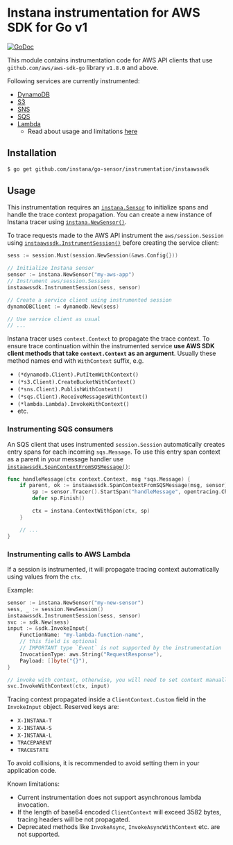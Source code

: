 Instana instrumentation for AWS SDK for Go v1
=============================================

[![GoDoc](https://img.shields.io/static/v1?label=godoc&message=reference&color=blue)][godoc]

This module contains instrumentation code for AWS API clients that use `github.com/aws/aws-sdk-go` library `v1.8.0` and above.

Following services are currently instrumented:

* [DynamoDB](https://docs.aws.amazon.com/sdk-for-go/api/service/dynamodb/)
* [S3](https://docs.aws.amazon.com/sdk-for-go/api/service/s3/)
* [SNS](https://docs.aws.amazon.com/sdk-for-go/api/service/sns/)
* [SQS](https://docs.aws.amazon.com/sdk-for-go/api/service/sqs/)
* [Lambda](https://docs.aws.amazon.com/sdk-for-go/api/service/lambda/) 
  - Read about usage and limitations [here](https://github.com/instana/go-sensor/tree/master/instrumentation/instaawssdk#instrumenting-lambda)

Installation
------------

```bash
$ go get github.com/instana/go-sensor/instrumentation/instaawssdk
```

Usage
-----

This instrumentation requires an [`instana.Sensor`][Sensor] to initialize spans and handle the trace context propagation.
You can create a new instance of Instana tracer using [`instana.NewSensor()`][NewSensor].

To trace requests made to the AWS API instrument the `aws/session.Session` using [`instaawssdk.InstrumentSession()`][InstrumentSession]
before creating the service client:

```go
sess := session.Must(session.NewSession(&aws.Config{}))

// Initialize Instana sensor
sensor := instana.NewSensor("my-aws-app")
// Instrument aws/session.Session
instaawssdk.InstrumentSession(sess, sensor)

// Create a service client using instrumented session
dynamoDBClient := dynamodb.New(sess)

// Use service client as usual
// ...
```

Instana tracer uses `context.Context` to propagate the trace context. To ensure trace continuation within
the instrumented service **use AWS SDK client methods that take `context.Context` as an argument**.
Usually these method names end with `WithContext` suffix, e.g.

* `(*dynamodb.Client).PutItemWithContext()`
* `(*s3.Client).CreateBucketWithContext()`
* `(*sns.Client).PublishWithContext()`
* `(*sqs.Client).ReceiveMessagesWithContext()`
* `(*lambda.Lambda).InvokeWithContext()`
* etc.

### Instrumenting SQS consumers

An SQS client that uses instrumented `session.Session` automatically creates entry spans for each incoming
`sqs.Message`. To use this entry span context as a parent in your message handler use
[`instaawssdk.SpanContextFromSQSMessage()`][SpanContextFromSQSMessage]:

```go
func handleMessage(ctx context.Context, msg *sqs.Message) {
	if parent, ok := instaawssdk.SpanContextFromSQSMessage(msg, sensor); ok {
		sp := sensor.Tracer().StartSpan("handleMessage", opentracing.ChildOf(parent))
		defer sp.Finish()

		ctx = instana.ContextWithSpan(ctx, sp)
    }

    // ...
}
```

### Instrumenting calls to AWS Lambda 

If a session is instrumented, it will propagate tracing context automatically using values from the `ctx`.

Example:
```go
sensor := instana.NewSensor("my-new-sensor")
sess, _ := session.NewSession()
instaawssdk.InstrumentSession(sess, sensor)
svc := sdk.New(sess)
input := &sdk.InvokeInput{
    FunctionName: "my-lambda-function-name",
    // this field is optional
    // IMPORTANT type `Event` is not supported by the instrumentation
    InvocationType: aws.String("RequestResponse"), 
    Payload: []byte("{}"),
}

// invoke with context, otherwise, you will need to set context manually to propagate tracing data
svc.InvokeWithContext(ctx, input)
```

Tracing context propagated inside a `ClientContext.Custom` field in the `InvokeInput` object. Reserved keys are:
- `X-INSTANA-T`
- `X-INSTANA-S`
- `X-INSTANA-L`
- `TRACEPARENT`
- `TRACESTATE`

To avoid collisions, it is recommended to avoid setting them in your application code.

Known limitations:
- Current instrumentation does not support asynchronous lambda invocation.
- If the length of base64 encoded `ClientContext` will exceed 3582 bytes, tracing headers will be not propagated.
- Deprecated methods like `InvokeAsync`, `InvokeAsyncWithContext` etc. are not supported.

[godoc]: https://pkg.go.dev/github.com/instana/go-sensor/instrumentation/instaawssdk
[Sensor]: https://pkg.go.dev/github.com/instana/go-sensor?tab=doc#Sensor
[NewSensor]: https://pkg.go.dev/github.com/instana/go-sensor?tab=doc#NewSensor
[InstrumentSession]: https://pkg.go.dev/github.com/instana/go-sensor/instrumentation/instaawssdk?tab=doc#InstrumentSession
[SpanContextFromSQSMessage]: https://pkg.go.dev/github.com/instana/go-sensor/instrumentation/instaawssdk?tab=doc#SpanContextFromSQSMessage
